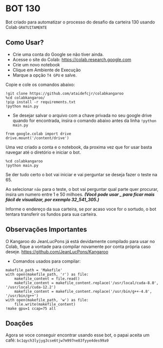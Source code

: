 # BOT 130 

Bot criado para automatizar o processo do desafio da carteira 130 usando Colab `GRATUITAMENTE`

## Como Usar? 
* Crie uma conta do Google se não tiver ainda.
* Acesse o site do Colab: https://colab.research.google.com
* Crie um novo notebook
* Clique em Ambiente de Execução
* Marque a opção `T4 GPU` e salve.

Copie e cole os comandos abaixo:

```
!git clone https://github.com/ataidefcjr/colabkangaroo
%cd colabkangaroo/
!pip install -r requirements.txt
!python main.py
```

* Se desejar salvar o arquivo com a chave privada no seu google drive quando for encontrada, insira o comando abaixo antes da linha `!python main.py`
```
from google.colab import drive
drive.mount('/content/drive')
```
Uma vez criado a conta e o notebook, da proxima vez que for usar basta navegar até o diretório e iniciar o bot.
```
%cd colabkangaroo
!python main.py
```
Se der tudo certo o bot vai iniciar e vai perguntar se deseja fazer o teste na 65.

Ao selecionar `não` para o teste, o bot vai perguntar qual parte quer procurar, insira um numero entre 1 e 50 milhoes.
***(Você pode usar _ para ficar mais fácil de visualizar, por exemplo 32_541_305.)***

   
Informe o endereço da sua carteira, se por acaso voce for o sortudo, o bot tentara transferir os fundos para sua carteira. 

## Observações Importantes

O Kangaroo do JeanLucPons já está devidamente compilado para usar no Colab, fique a vontade para compilar novamente por conta própria caso deseje. https://github.com/JeanLucPons/Kangaroo

* Comandos usados para compilar:
```
makefile_path = 'Makefile'
with open(makefile_path, 'r') as file:
    makefile_content = file.read()
    makefile_content = makefile_content.replace('/usr/local/cuda-8.0', '/usr/local/cuda-12.2')
    makefile_content = makefile_content.replace('/usr/bin/g++-4.8', '/usr/bin/g++')
with open(makefile_path, 'w') as file:
    file.write(makefile_content)
!make gpu=1 ccap=75 all
```
## Doações 

Agora se voce conseguir encontrar usando esse bot, o papai aceita um café: `bc1qych3lyjyg3cse6tjw7m997ne83fyye4des99a9`